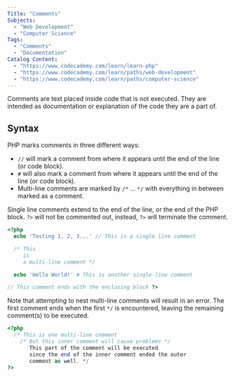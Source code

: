 ```yaml
---
Title: "Comments"
Subjects:
  - "Web Development"
  - "Computer Science"
Tags: 
  - "Comments"
  - "Documentation"
Catalog Content:
  - "https://www.codecademy.com/learn/learn-php"
  - "https://www.codecademy.com/learn/paths/web-development"
  - "https://www.codecademy.com/learn/paths/computer-science"
---
```


Comments are text placed inside code that is not executed. They are intended as documentation or explanation of the code they are a part of.

## Syntax

PHP marks comments in three different ways:

- `//` will mark a comment from where it appears until the end of the line (or code block).
- `#` will also mark a comment from where it appears until the end of the line (or code block).
- Multi-line comments are marked by `/*` ... `*/` with everything in between marked as a comment.

Single line comments extend to the end of the line, or the end of the PHP block. 
`?>` will not be commented out, instead, `?>` will terminate the comment.

```php
<?php
  echo 'Testing 1, 2, 3...' // This is a single line comment

  /* This
     is
     a multi-line comment */

  echo 'Hello World!' # This is another single-line comment

// This comment ends with the enclosing block ?>
```

Note that attempting to nest multi-line comments will result in an error. The first comment ends when the first `*/` is encountered,
leaving the remaining comment(s) to be executed.

```php
<?php
  /* This is one multi-line comment
    /* But this inner comment will cause problems */
       This part of the comment will be executed
       since the end of the inner comment ended the outer
       comment as well. */
?>
```
